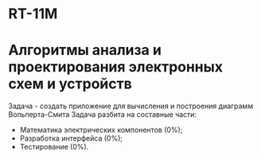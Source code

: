 # RT-11M
# Алгоритмы анализа и проектирования электронных схем и устройств
Задача - создать приложение для вычисления и построения диаграмм Вольперта-Смита 
Задача разбита на составные части: 
- Математика электрических компонентов (0%);
- Разработка интерфейса (0%);
- Тестирование (0%).
